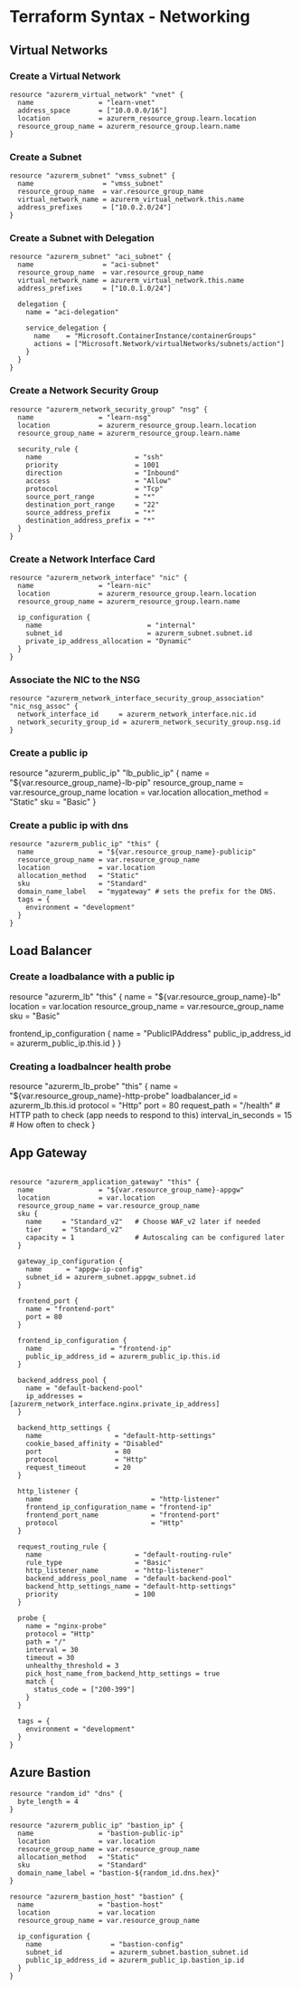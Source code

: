 # Terraform Syntax - Networking

## Virtual Networks
### Create a Virtual Network

```hcl
resource "azurerm_virtual_network" "vnet" {
  name                = "learn-vnet"
  address_space       = ["10.0.0.0/16"]
  location            = azurerm_resource_group.learn.location
  resource_group_name = azurerm_resource_group.learn.name
}
```

### Create a Subnet
```hcl
resource "azurerm_subnet" "vmss_subnet" {
  name                 = "vmss_subnet"
  resource_group_name  = var.resource_group_name
  virtual_network_name = azurerm_virtual_network.this.name
  address_prefixes     = ["10.0.2.0/24"]
}
```

### Create a Subnet with Delegation

```hcl
resource "azurerm_subnet" "aci_subnet" {
  name                 = "aci-subnet"
  resource_group_name  = var.resource_group_name
  virtual_network_name = azurerm_virtual_network.this.name
  address_prefixes     = ["10.0.1.0/24"]

  delegation {
    name = "aci-delegation"

    service_delegation {
      name    = "Microsoft.ContainerInstance/containerGroups"
      actions = ["Microsoft.Network/virtualNetworks/subnets/action"]
    }
  }
}
```

### Create a Network Security Group

```hcl
resource "azurerm_network_security_group" "nsg" {
  name                = "learn-nsg"
  location            = azurerm_resource_group.learn.location
  resource_group_name = azurerm_resource_group.learn.name

  security_rule {
    name                       = "ssh"
    priority                   = 1001
    direction                  = "Inbound"
    access                     = "Allow"
    protocol                   = "Tcp"
    source_port_range          = "*"
    destination_port_range     = "22"
    source_address_prefix      = "*"
    destination_address_prefix = "*"
  }
}
```

### Create a Network Interface Card

```hcl
resource "azurerm_network_interface" "nic" {
  name                = "learn-nic"
  location            = azurerm_resource_group.learn.location
  resource_group_name = azurerm_resource_group.learn.name

  ip_configuration {
    name                          = "internal"
    subnet_id                     = azurerm_subnet.subnet.id
    private_ip_address_allocation = "Dynamic"
  }
}
```

### Associate the NIC to the NSG

```hcl
resource "azurerm_network_interface_security_group_association" "nic_nsg_assoc" {
  network_interface_id     = azurerm_network_interface.nic.id
  network_security_group_id = azurerm_network_security_group.nsg.id
}
```

### Create a public ip

resource "azurerm_public_ip" "lb_public_ip" {
  name                = "${var.resource_group_name}-lb-pip"
  resource_group_name = var.resource_group_name
  location            = var.location
  allocation_method   = "Static"
  sku                 = "Basic"
}

### Create a public ip with dns

```hcl
resource "azurerm_public_ip" "this" {
  name                = "${var.resource_group_name}-publicip"
  resource_group_name = var.resource_group_name
  location            = var.location
  allocation_method   = "Static"
  sku                 = "Standard"
  domain_name_label   = "mygateway" # sets the prefix for the DNS.
  tags = {
    environment = "development"
  }
}
```

## Load Balancer

### Create a loadbalance with a public ip

resource "azurerm_lb" "this" {
  name                = "${var.resource_group_name}-lb"
  location            = var.location
  resource_group_name = var.resource_group_name
  sku                 = "Basic"

  frontend_ip_configuration {
    name                 = "PublicIPAddress"
    public_ip_address_id = azurerm_public_ip.this.id
  }
}

### Creating a loadbalncer health probe

resource "azurerm_lb_probe" "this" {
  name                            = "${var.resource_group_name}-http-probe"
  loadbalancer_id                 = azurerm_lb.this.id
  protocol                        = "Http"
  port                            = 80
  request_path                    = "/health"  # HTTP path to check (app needs to respond to this)
  interval_in_seconds             = 15  # How often to check
}

## App Gateway

```hcl

resource "azurerm_application_gateway" "this" {
  name                = "${var.resource_group_name}-appgw"
  location            = var.location
  resource_group_name = var.resource_group_name
  sku {
    name     = "Standard_v2"   # Choose WAF_v2 later if needed
    tier     = "Standard_v2"
    capacity = 1               # Autoscaling can be configured later
  }

  gateway_ip_configuration {
    name      = "appgw-ip-config"
    subnet_id = azurerm_subnet.appgw_subnet.id
  }

  frontend_port {
    name = "frontend-port"
    port = 80
  }

  frontend_ip_configuration {
    name                 = "frontend-ip"
    public_ip_address_id = azurerm_public_ip.this.id
  }

  backend_address_pool {
    name = "default-backend-pool"
    ip_addresses = [azurerm_network_interface.nginx.private_ip_address]
  }

  backend_http_settings {
    name                  = "default-http-settings"
    cookie_based_affinity = "Disabled"
    port                  = 80
    protocol              = "Http"
    request_timeout       = 20
  }

  http_listener {
    name                           = "http-listener"
    frontend_ip_configuration_name = "frontend-ip"
    frontend_port_name             = "frontend-port"
    protocol                       = "Http"
  }

  request_routing_rule {
    name                       = "default-routing-rule"
    rule_type                  = "Basic"
    http_listener_name         = "http-listener"
    backend_address_pool_name  = "default-backend-pool"
    backend_http_settings_name = "default-http-settings"
    priority                   = 100
  }

  probe {
    name = "nginx-probe"
    protocol = "Http"
    path = "/"
    interval = 30
    timeout = 30
    unhealthy_threshold = 3
    pick_host_name_from_backend_http_settings = true
    match {
      status_code = ["200-399"]
    }
  }

  tags = {
    environment = "development"
  }
}
```

## Azure Bastion

```hcl
resource "random_id" "dns" {
  byte_length = 4
}

resource "azurerm_public_ip" "bastion_ip" {
  name                = "bastion-public-ip"
  location            = var.location
  resource_group_name = var.resource_group_name
  allocation_method   = "Static"
  sku                 = "Standard"
  domain_name_label = "bastion-${random_id.dns.hex}"
}

resource "azurerm_bastion_host" "bastion" {
  name                = "bastion-host"
  location            = var.location
  resource_group_name = var.resource_group_name

  ip_configuration {
    name                 = "bastion-config"
    subnet_id            = azurerm_subnet.bastion_subnet.id
    public_ip_address_id = azurerm_public_ip.bastion_ip.id
  }
}
```